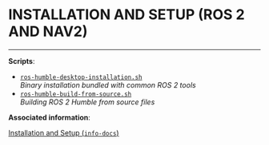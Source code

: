 <h1>INSTALLATION AND SETUP (ROS 2 AND NAV2)</h1>

---

**Scripts**:

- [`ros-humble-desktop-installation.sh`](./installation-and-setup/ros-humble-desktop-installation.sh) <br> *Binary installation bundled with common ROS 2 tools*
- [`ros-humble-build-from-source.sh`](./installation-and-setup/ros-humble-build-from-source.sh) <br> *Building ROS 2 Humble from source files*

**Associated information**:

[Installation and Setup (`info-docs`)](../../info-docs/installation-and-setup)